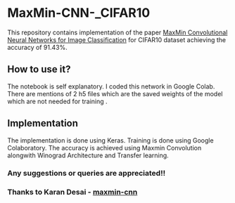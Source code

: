 # MaxMin-CNN-_CIFAR10

This repository contains implementation of the paper [MaxMin Convolutional Neural Networks for Image Classification](https://arxiv.org/abs/1610.07882) for CIFAR10 dataset achieving the accuracy of 91.43%.

## How to use it?

The notebook is self explanatory. I coded this network in Google Colab. There are mentions of 2 h5 files which are the saved weights of the model which are not needed for training . 

## Implementation 

The implementation is done using Keras. Training is done using Google Colaboratory. The accuracy is achieved using Maxmin Convolution alongwith Winograd Architecture and Transfer learning.

### Any suggestions or queries are appreciated!!

### Thanks to Karan Desai - [maxmin-cnn](https://github.com/kdexd/maxmin-cnn)
